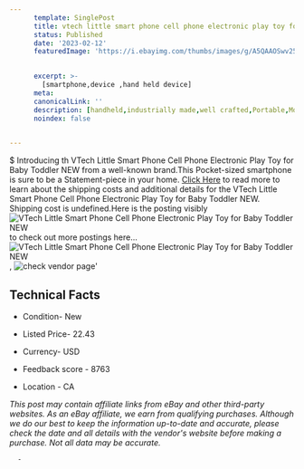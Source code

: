 ```yaml
---
      template: SinglePost
      title: vtech little smart phone cell phone electronic play toy for baby toddler new
      status: Published
      date: '2023-02-12'
      featuredImage: 'https://i.ebayimg.com/thumbs/images/g/A5QAAOSwv25jxyQg/s-l225.jpg'
       

      excerpt: >-
        [smartphone,device ,hand held device]
      meta:
      canonicalLink: ''
      description: [handheld,industrially made,well crafted,Portable,Mobile,Compact,Convenient,Lightweight,Maneuverable,Man-portable,Miniature,Carriable,Hand-held,Light,Holdable,Transportable,Mobile device,Pocket-sized,On-the-go,Wireless,Cordless,Compact size,Convenient size, smartphone,device ,hand held device]
      noindex: false
      

---
```

$
      Introducing th VTech Little Smart Phone Cell Phone Electronic Play Toy for Baby Toddler NEW from a well-known brand.This Pocket-sized smartphone is sure to be a Statement-piece in your home. [Click Here](https://www.ebay.com/itm/304774165006?hash=item46f5f4b20e%3Ag%3AA5QAAOSwv25jxyQg&mkevt=1&mkcid=1&mkrid=711-53200-19255-0&campid=%253CePNCampaignId%253E&customid=%253CreferenceId%253E&toolid=10049) to read more to learn about the shipping costs and additional details for the VTech Little Smart Phone Cell Phone Electronic Play Toy for Baby Toddler NEW. Shipping cost is undefined.Here is the posting visibly ![VTech Little Smart Phone Cell Phone Electronic Play Toy for Baby Toddler NEW](https://i.ebayimg.com/thumbs/images/g/A5QAAOSwv25jxyQg/s-l225.jpg) to check out more postings here... ![VTech Little Smart Phone Cell Phone Electronic Play Toy for Baby Toddler NEW](https://i.ebayimg.com/images/g/A5QAAOSwv25jxyQg/s-l1600.jpg), ![check vendor page](https://origin-galleryplus.ebayimg.com/ws/web/304774165006_2_0_1/225x225.jpg,https://origin-galleryplus.ebayimg.com/ws/web/304774165006_3_0_1/225x225.jpg,https://origin-galleryplus.ebayimg.com/ws/web/304774165006_4_0_1/225x225.jpg,https://origin-galleryplus.ebayimg.com/ws/web/304774165006_5_0_1/225x225.jpg,https://origin-galleryplus.ebayimg.com/ws/web/304774165006_6_0_1/225x225.jpg)'

      

 ## Technical Facts 



     
      

 - Condition- New 


      

 - Listed Price- 22.43 


      

 - Currency- USD 


      

 - Feedback score - 8763 


      

 - Location - CA 


      
      

 *_This post may contain affiliate links from eBay and other third-party websites. As an eBay affiliate, we earn from qualifying purchases. Although we do our best to keep the information up-to-date and accurate, please check the date and all details with the vendor's website before making a purchase. Not all data may be accurate._*




      -
